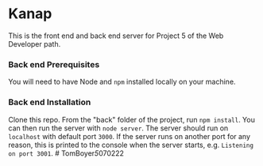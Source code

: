# Kanap #

This is the front end and back end server for Project 5 of the Web Developer path.

### Back end Prerequisites ###

You will need to have Node and `npm` installed locally on your machine.

### Back end Installation ###

Clone this repo. From the "back" folder of the project, run `npm install`. 
You can then run the server with `node server`. 
The server should run on `localhost` with default port `3000`. 
If the server runs on another port for any reason, this is printed to the
console when the server starts, e.g. `Listening on port 3001`.
#   T o m B o y e r _ 5 _ 0 7 0 2 2 2  
 